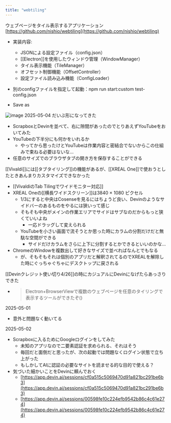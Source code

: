 ```yaml
---
title: "webtiling"
---
```


ウェブページをタイル表示するアプリケーション
[https://github.com/nishio/webtiling](https://github.com/nishio/webtiling)
- 実装内容:
    - JSONによる設定ファイル（config.json）
    - [[Electron]]を使用したウィンドウ管理（WindowManager）
    - タイル表示機能（TileManager）
    - オフセット制御機能（OffsetController）
    - 設定ファイル読み込み機能（ConfigLoader）

- 別のconfigファイルを指定して起動：npm run start:custom test-config.json
- Save as

![image](https://gyazo.com/9012cfc00fb6de286c64d257d0b3fc44/thumb/1000)
2025-05-04
だいぶ形になってきた
- ScrapboxとDevinを並べて、右に隙間があったのでとりあえずYouTubeをおいてみた
- YouTubeの下半分にも何かをいれるか
    - やってから思ったけとYouTubeは作業内容と密結合でないからこの仕組みで束ねる必要はないな...
- 任意のサイズでのブラウザタブの開き方を保存することができる







[[Vivaldi]]には[[タブタイリング]]の機能があるが、[[XREAL One]]で使おうとしたときあんまりカスタマイズできなかった
- [[VivaldiのTab Tilingでワイドモニター対応]]
- XREAL Oneの[[横長ワイドスクリーン]]は3840 × 1080 ピクセル
    - 1/3にすると中央はCosenseを見るにはちょうど良い、Devinのようなサイドバーのあるものをやるには狭いって感じ
    - そもそも中央がメインの作業エリアでサイドはサブなのだからもっと狭くていいよね
        - 一応ドラッグして変えられる
    - YouTubeを小さい画面で流そうとか思った時にカラムの分割だけだと無駄な空間ができる
        - サイドだけカラムをさらに上下に分割するとかできるといいのかな…
- ChromeのWindowを複数出して好きなサイズで並べればなんとでもなる
    - が、そもそもそれは個別のアプリだと解釈されてるのでXREALを解除した時にぐっちゃぐちゃにデスクトップに戻される

[[Devinクレジット使い切り4/26]]の時にカジュアルにDevinになげたらあっさりできた
- > Electron+BrowserViewで複数のウェブページを任意のタイリングで表示するツールができたぞ()

2025-05-01
- 意外と問題なく動いてる

2025-05-02
- Scrapboxに入るためにGoogleログインをしてみた
    - 未知のアプリなので二要素認証を求められる、それはそう
    - 毎回だと面倒だと思ったが、次の起動では問題なくログイン状態で立ち上がった
    - もしかしてAIに認証の必要なサイトを読ませる的な目的で使える？
- 気づいた細かいことをDevinに頼んでおく
    - [https://app.devin.ai/sessions/cf0a515c5069470d91a821bc291be6b3](https://app.devin.ai/sessions/cf0a515c5069470d91a821bc291be6b3)
    - [https://app.devin.ai/sessions/00598fe10c224efb9542b86c4c61e274](https://app.devin.ai/sessions/00598fe10c224efb9542b86c4c61e274)
